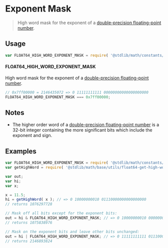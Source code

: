 # Exponent Mask

> High word mask for the exponent of a [double-precision floating-point number][ieee754].

<!-- <usage> -->

## Usage

``` javascript
var FLOAT64_HIGH_WORD_EXPONENT_MASK = require( '@stdlib/math/constants/float64-high-word-exponent-mask' );
```

#### FLOAT64_HIGH_WORD_EXPONENT_MASK

High word mask for the exponent of a [double-precision floating-point number][ieee754]. 

``` javascript
// 0x7ff00000 = 2146435072 => 0 11111111111 00000000000000000000
FLOAT64_HIGH_WORD_EXPONENT_MASK === 0x7ff00000;
```

<!-- </usage> -->


<!-- <notes> -->

## Notes

* The higher order word of a [double-precision floating-point number][ieee754] is a 32-bit integer containing the more significant bits which include the exponent and sign.

<!-- </notes> -->


<!-- <examples> -->

## Examples

``` javascript
var FLOAT64_HIGH_WORD_EXPONENT_MASK = require( '@stdlib/math/constants/float64-high-word-exponent-mask' );
var getHighWord = require( '@stdlib/math/base/utils/float64-get-high-word' );

var out;
var hi;
var x;

x = 11.5;
hi = getHighWord( x ); // => 0 10000000010 01110000000000000000
// returns 1076297728

// Mask off all bits except for the exponent bits:
out = hi & FLOAT64_HIGH_WORD_EXPONENT_MASK; // => 0 10000000010 00000000000000000000
// returns 1075838976

// Mask on the exponent bits and leave other bits unchanged:
out = hi | FLOAT64_HIGH_WORD_EXPONENT_MASK; // => 0 11111111111 01110000000000000000
// returns 2146893824
```

<!-- </examples> -->


<!-- <links> -->

[ieee754]: http://en.wikipedia.org/wiki/IEEE_754-1985

<!-- </links> -->
